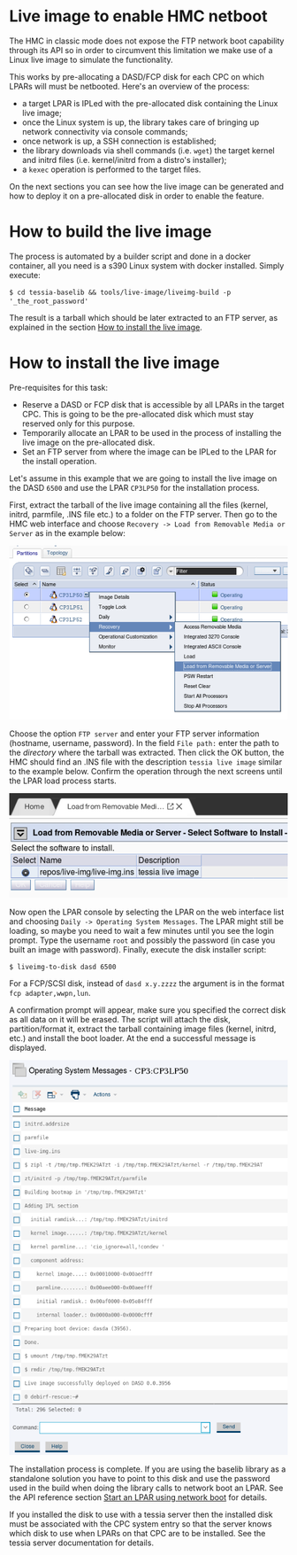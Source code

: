 <!--
Copyright 2017 IBM Corp.

Licensed under the Apache License, Version 2.0 (the "License");
you may not use this file except in compliance with the License.
You may obtain a copy of the License at

   http://www.apache.org/licenses/LICENSE-2.0

Unless required by applicable law or agreed to in writing, software
distributed under the License is distributed on an "AS IS" BASIS,
WITHOUT WARRANTIES OR CONDITIONS OF ANY KIND, either express or implied.
See the License for the specific language governing permissions and
limitations under the License.
-->
# Live image to enable HMC netboot

The HMC in classic mode does not expose the FTP network boot capability through its API so in order to
circumvent this limitation we make use of a Linux live image to simulate the functionality.

This works by pre-allocating a DASD/FCP disk for each CPC on which LPARs will must be netbooted.
Here's an overview of the process:

- a target LPAR is IPLed with the pre-allocated disk containing the Linux live image;
- once the Linux system is up, the library takes care of bringing up network connectivity via console commands;
- once network is up, a SSH connection is established;
- the library downloads via shell commands (i.e. `wget`) the target kernel and initrd files (i.e. kernel/initrd from a distro's installer);
- a `kexec` operation is performed to the target files.

On the next sections you can see how the live image can be generated and how to deploy it on a pre-allocated disk
in order to enable the feature.

# How to build the live image

The process is automated by a builder script and done in a docker container, all you need is a s390 Linux system with docker installed.
Simply execute:

```
$ cd tessia-baselib && tools/live-image/liveimg-build -p '_the_root_password'
```

The result is a tarball which should be later extracted to an FTP server, as explained in the section [How to install the live image](#how-to-install-the-live-image).

# How to install the live image

Pre-requisites for this task:

- Reserve a DASD or FCP disk that is accessible by all LPARs in the target CPC. This is going to be the pre-allocated disk which must stay reserved only for this purpose.
- Temporarily allocate an LPAR to be used in the process of installing the live image on the pre-allocated disk.
- Set an FTP server from where the image can be IPLed to the LPAR for the install operation.

Let's assume in this example that we are going to install the live image on the DASD `6500` and use the LPAR `CP3LP50` for the installation process.

First, extract the tarball of the live image containing all the files (kernel, initrd, parmfile, .INS file etc.) to a folder on the FTP server.
Then go to the HMC web interface and choose `Recovery -> Load from Removable Media or Server` as in the example below:

![FTP load screen](../img/hmc_load_menu.png)

Choose the option `FTP server` and enter your FTP server information (hostname, username, password).
In the field `File path:` enter the path to the *directory* where the tarball was extracted.
Then click the OK button, the HMC should find an .INS file with the description `tessia live image` similar to the example below.
Confirm the operation through the next screens until the LPAR load process starts.

![HMC INS file screen](../img/hmc_ins_file.png)

Now open the LPAR console by selecting the LPAR on the web interface list and choosing `Daily -> Operating System Messages`.
The LPAR might still be loading, so maybe you need to wait a few minutes until you see the login prompt.
Type the username `root` and possibly the password (in case you built an image with password).
Finally, execute the disk installer script:

```
$ liveimg-to-disk dasd 6500
```

For a FCP/SCSI disk, instead of `dasd x.y.zzzz` the argument is in the format `fcp adapter,wwpn,lun`.

A confirmation prompt will appear, make sure you specified the correct disk as all data on it will be erased.
The script will attach the disk, partition/format it, extract the tarball containing image files (kernel, initrd, etc.) and install the boot loader.
At the end a successful message is displayed.

![HMC console success installation screen](../img/hmc_console_success.png)

The installation process is complete. If you are using the baselib library as a standalone solution you have to point to this disk and use the password used in the build
when doing the library calls to network boot an LPAR. See the API reference section [Start an LPAR using network boot](hypervisor_hmc.md#start-an-lpar-using-network-boot) for details.

If you installed the disk to use with a tessia server then the installed disk must be associated with the CPC system entry so that the server knows which
disk to use when LPARs on that CPC are to be installed. See the tessia server documentation for details.
